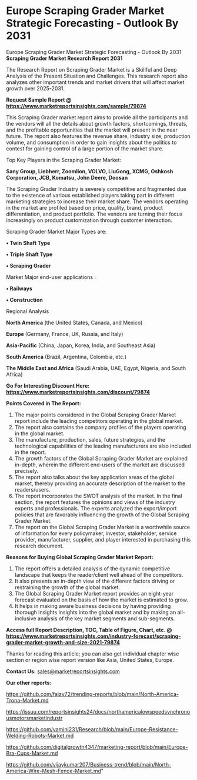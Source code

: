 # Europe Scraping Grader Market Strategic Forecasting - Outlook By 2031
 Europe Scraping Grader Market Strategic Forecasting - Outlook By 2031
<strong>Scraping Grader Market Research Report 2031</strong>

The Research Report on Scraping Grader Market is a Skillful and Deep Analysis of the Present Situation and Challenges. This research report also analyzes other important trends and market drivers that will affect market growth over 2025-2031.

<strong>Request Sample Report @ <a href=https://www.marketreportsinsights.com/sample/79874>https://www.marketreportsinsights.com/sample/79874</a></strong>

This Scraping Grader market report aims to provide all the participants and the vendors will all the details about growth factors, shortcomings, threats, and the profitable opportunities that the market will present in the near future. The report also features the revenue share, industry size, production volume, and consumption in order to gain insights about the politics to contest for gaining control of a large portion of the market share.

Top Key Players in the Scraping Grader Market:

<strong>Sany Group, Liebherr, Zoomlion, VOLVO, LiuGong, XCMG, Oshkosh Corporation, JCB, Komatsu, John Deere, Doosan</strong>

The Scraping Grader Industry is severely competitive and fragmented due to the existence of various established players taking part in different marketing strategies to increase their market share. The vendors operating in the market are profiled based on price, quality, brand, product differentiation, and product portfolio. The vendors are turning their focus increasingly on product customization through customer interaction.

Scraping Grader Market Major Types are:

<strong>• Twin Shaft Type

• Triple Shaft Type

• Scraping Grader</strong>

Market Major end-user applications :

<strong>• Railways

• Construction</strong>

Regional Analysis

</u><strong><b>North America</b></strong> (the United States, Canada, and Mexico)

<strong><b>Europe </b></strong>(Germany, France, UK, Russia, and Italy)

<strong><b>Asia-Pacific</b></strong> (China, Japan, Korea, India, and Southeast Asia)

<strong><b>South America</b></strong> (Brazil, Argentina, Colombia, etc.)

<strong><b>The Middle East and Africa</b></strong> (Saudi Arabia, UAE, Egypt, Nigeria, and South Africa)

<strong>Go For Interesting Discount Here: <a href=https://www.marketreportsinsights.com/discount/79874>https://www.marketreportsinsights.com/discount/79874</a></strong>

<strong>Points Covered in The Report:</strong>
<ol>
  <li>The major points considered in the Global Scraping Grader Market report include the leading competitors operating in the global market.</li>
  <li>The report also contains the company profiles of the players operating in the global market.</li>
  <li>The manufacture, production, sales, future strategies, and the technological capabilities of the leading manufacturers are also included in the report.</li>
  <li>The growth factors of the Global Scraping Grader Market are explained in-depth, wherein the different end-users of the market are discussed precisely.</li>
  <li>The report also talks about the key application areas of the global market, thereby providing an accurate description of the market to the readers/users.</li>
  <li>The report incorporates the SWOT analysis of the market. In the final section, the report features the opinions and views of the industry experts and professionals. The experts analyzed the export/import policies that are favorably influencing the growth of the Global Scraping Grader Market.</li>
  <li>The report on the Global Scraping Grader Market is a worthwhile source of information for every policymaker, investor, stakeholder, service provider, manufacturer, supplier, and player interested in purchasing this research document.</li>
</ol>
<strong>Reasons for Buying Global Scraping Grader Market Report:</strong>

<ol>
  <li>The report offers a detailed analysis of the dynamic competitive landscape that keeps the reader/client well ahead of the competitors.</li>
  <li>It also presents an in-depth view of the different factors driving or restraining the growth of the global market.</li>
  <li>The Global Scraping Grader Market report provides an eight-year forecast evaluated on the basis of how the market is estimated to grow.</li>
  <li>It helps in making aware business decisions by having providing thorough insights insights into the global market and by making an all-inclusive analysis of the key market segments and sub-segments.</li>
</ol>
<strong>Access full Report Description, TOC, Table of Figure, Chart, etc. @ <a href=https://www.marketreportsinsights.com/industry-forecast/scraping-grader-market-growth-and-size-2021-79874>https://www.marketreportsinsights.com/industry-forecast/scraping-grader-market-growth-and-size-2021-79874</a></strong>


Thanks for reading this article; you can also get individual chapter wise section or region wise report version like Asia, United States, Europe.

<strong>Contact Us:</strong>
sales@marketreportsinsights.com

<strong>Our other reports:</strong>

<a href=https://github.com/faizy72/trending-reports/blob/main/North-America-Trona-Market.md>https://github.com/faizy72/trending-reports/blob/main/North-America-Trona-Market.md</a>

<a href=https://issuu.com/reportsinsights24/docs/northamericalowspeedsynchronousmotorsmarketindustr>https://issuu.com/reportsinsights24/docs/northamericalowspeedsynchronousmotorsmarketindustr</a>

<a href=https://github.com/yamini231/Research/blob/main/Europe-Resistance-Welding-Robots-Market.md>https://github.com/yamini231/Research/blob/main/Europe-Resistance-Welding-Robots-Market.md</a>

<a href=https://github.com/digitalgrowth4347/marketing-report/blob/main/Europe-Bra-Cups-Market.md>https://github.com/digitalgrowth4347/marketing-report/blob/main/Europe-Bra-Cups-Market.md</a>

<a href=https://github.com/vijaykumar207/Business-trend/blob/main/North-America-Wire-Mesh-Fence-Market.md>https://github.com/vijaykumar207/Business-trend/blob/main/North-America-Wire-Mesh-Fence-Market.md</a>"
